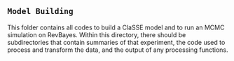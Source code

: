 ## `Model Building`

This folder contains all codes to build a ClaSSE model and to run an MCMC simulation on RevBayes. Within this directory, there should be subdirectories that contain summaries of that experiment, the code used to process and transform the data, and the output of any processing functions.
